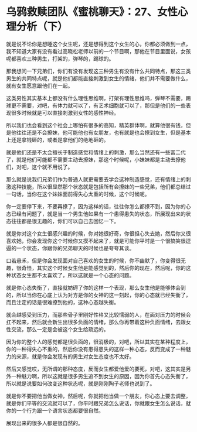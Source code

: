 # 乌鸦救赎团队《蜜桃聊天》：27、女性心理分析（下）

就是说不论你是想睡这个女生呢，还是想得到这个女生的心，你都必须做到一点，我不知道大家有没有看过高晓松老师以前的一个节目啊，那他在节目里面说，女孩呢都喜欢三种男生，打架的，弹琴的，踢球的。

那我想问一下兄弟们，你们有没有发现这三种男生有没有什么共同特点，那这三类男生的共同特点呢，就是他们都能直接刺激到女生的情绪，他们并不需要做什么，就有女生愿意跟他们在一起。

这类男性其实基本上都没有什么理性思维啊，打架有理性思维吗，弹琴不需要，踢球更不需要，对吧，有体力就可以了，有艺术细胞就可以了，那但是他们的一些表现很多时候就是可以直接刺激到女性的感性神经。

所以我们也会看到这个社会上哪怕有很多的高知，精英群体啊，就算他很有钱，但是他往往还是不会撩妹，他可能他也有女朋友，也有就是也会撩到女生，但是基本上还是拿钱砸的，或者是拿他们的绝地砸的。

就是他们还是不太会擅长于制造感觉和情绪上的刺激，那么当然还有一些富二代了，就是他们可能都不需要主动去撩妹，那这个时候呢，小妹妹都是主动去撩他们，对吧，这个就不用说了。

那么就是说我们兄弟们作为普通人就更需要去学会这种制造感觉，还有情绪上的刺激这种技能，所以很显然那个状态就是包括所有会撩妹的一些兄弟，他们都总结过一句话，当你在这个妹妹面前得失心太重的时候，这个时候呢。

你一定要停下来，不要再撩了，因为这样的话，往往你怎么都撩不到，因为你的心态已经有问题了，就是当一个男生他如果有一个患得患失的状态，所展现出来的状态往往都是很无趣的，你们可以自己去回忆一下。

就是你对这个女生很感兴趣的时候，你对她很好奇，你很担心失去她，然后你又很喜欢她，你会发现你这个时候你又摸不起来了，就是可能你平时是一个很搞笑很逗逼的一个状态，你跟你的兄弟聊天的时候也是夸夸其谈。

口若悬禾，但是你会发现面对自己喜欢的女生的时候，你不幽默了，你变得很无趣，很奇怪，其实这个时候女生他是能感觉到的，然后你的现在，然后呢，你的这种状态女生都不太喜欢了，所以这就是一个心态的问题。

就是你心态失衡了，直接就妨碍了你的这样一个表现，那么女生他是能够体会到的，所以当你在心底上认为对方是你的女神的这一刻起，你的心态就已经失衡了，而且注定的话是很难撩到他的，这种心态越失衡。

就会越感受到压力，而那些骨子里刚好性格又比较懦弱的人，在面对压力的时候会扛不起来，然后就会新生出很多负面的情绪，那么你再带着这种负面情绪，去跟女性交流，那么一定是会被这个女生给疏远的。

因为你的整个人的感觉都是很负面的，很消极的，对吧，所以其实在某种程度上，你的一种得失心不重的，然后你没有患得患失的这样一种心态，反而变成了一种魅力的来源，就是你会发现有的男生对女生态度也不太好。

然后又感觉哎，无所谓的那种态度，反而女生都爱他爱的要死，对吧，这其实是另外一种魅力啊，所以这就是很多男生追不到女生的原因，因为你首先心态失衡了，所以就是说要如何改变这种状态呢，就是刚刚陶子老师也说到了。

就是你不要把他当做女神，然后呢，你就把他当做一个朋友，你心态上要去调整，就是你们平等的交流就可以了，你平时跟兄弟怎么说话，你就跟女生怎么说话，就你的一个行为跟一个语言状态都要很自然。

展现出来的很多人都是很自然的。